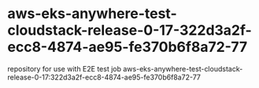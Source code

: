 # aws-eks-anywhere-test-cloudstack-release-0-17-322d3a2f-ecc8-4874-ae95-fe370b6f8a72-77
repository for use with E2E test job aws-eks-anywhere-test-cloudstack-release-0-17:322d3a2f-ecc8-4874-ae95-fe370b6f8a72-77
